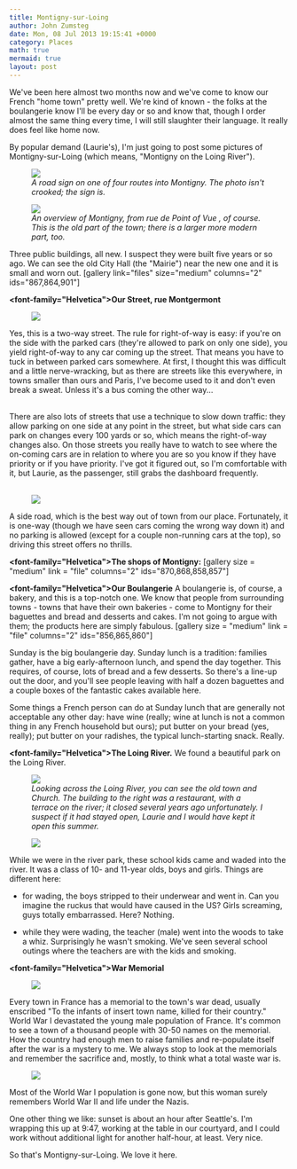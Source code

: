```yaml
---
title: Montigny-sur-Loing
author: John Zumsteg
date: Mon, 08 Jul 2013 19:15:41 +0000
category: Places
math: true
mermaid: true
layout: post
---
```

We've been here almost two months now and we've come to know our French "home town" pretty well. We're kind of known - the folks at the boulangerie know I'll be every day or so and know that, though I order almost the same thing every time, I will still slaughter their language. It really does feel like home now.

By popular demand (Laurie's), I'm just going to post some pictures of Montigny-sur-Loing (which means, "Montigny on the Loing River").

<figure class = "landscape">
	<img src="{{site.url}}/assets/images/2013/07/MG_7680.jpg"/>
	<figcaption><em>A road sign on one of four routes into Montigny. The photo isn't crooked; the sign is.</em></figcaption>
</figure>



<figure class = "landscape">
	<img src="{{site.url}}/assets/images/2013/07/MG_7688.jpg"/>
	<figcaption><em>An overview of Montigny, from rue de Point of Vue , of course. This is the old part of the town; there is a larger more modern part, too.</em></figcaption>
</figure>



Three public buildings, all new. I suspect they were built five years or so ago. We can see the old City Hall (the "Mairie") near the new one and it is small and worn out.
[gallery link="files" size="medium" columns="2" ids="867,864,901"]

<b><font-family="Helvetica">Our Street, rue Montgermont</b>

<figure class = "portrait">
	<img src="{{site.url}}/assets/images/2013/07/MG_7612.jpg"/>
	<figcaption></figcaption>
</figure>


Yes, this is a two-way street. The rule for right-of-way is easy: if you're on the side with the parked cars (they're allowed to park on only one side), you yield right-of-way to any car coming up the street. That means you have to tuck in between parked cars somewhere. At first, I thought this was difficult and a little nerve-wracking, but as there are streets like this everywhere, in towns smaller than ours and Paris, I've become used to it and don't even break a sweat. Unless it's a bus coming the other way...

<br>There are also lots of streets that use a technique to slow down traffic: they allow parking on one side at any point in the street, but what side cars can park on changes every 100 yards or so, which means the right-of-way changes also. On those streets you really have to watch to see where the on-coming cars are in relation to where you are so you know if they have priority or if you have priority. I've got it figured out, so I'm comfortable with it, but Laurie, as the passenger, still grabs the dashboard frequently.<br><br>
<figure class = "portrait">
	<img src="{{site.url}}/assets/images/2013/07/MG_7610.jpg"/>
	<figcaption></figcaption>
</figure>


A side road, which is the best way out of town from our place. Fortunately, it is one-way (though we have seen cars coming the wrong way down it) and no parking is allowed (except for a couple non-running cars at the top), so driving this street offers no thrills.


<b><font-family="Helvetica">The shops of Montigny:</b>
[gallery size = "medium" link = "file" columns="2" ids="870,868,858,857"]

<b><font-family="Helvetica">Our Boulangerie</b>
A boulangerie is, of course, a bakery, and this is a top-notch one. We know that people from surrounding towns - towns that have their own bakeries - come to Montigny for their baguettes and bread and desserts and cakes. I'm not going to argue with them; the products here are simply fabulous.
[gallery size = "medium" link = "file" columns="2" ids="856,865,860"]

Sunday is the big boulangerie day. Sunday lunch is a tradition: families gather, have a big early-afternoon lunch, and spend the day together. This requires, of course, lots of bread and a few desserts. So there's a line-up out the door, and you'll see people leaving with half a dozen baguettes and a couple boxes of the fantastic cakes available here. 

Some things a French person can do at Sunday lunch that are generally not acceptable any other day: have wine (really; wine at lunch is not a common thing in any French household but ours); put butter on your bread (yes, really); put butter on your radishes, the typical lunch-starting snack. Really.

<b><font-family="Helvetica">The Loing River.</b>
We found a beautiful park on the Loing River.
<figure class = "landscape">
	<img src="{{site.url}}/assets/images/2013/07/MG_76721.jpg"/>
	<figcaption><em>Looking across the Loing River, you can see the old town and Church. The building to the right was a restaurant, with a terrace on the river; it closed several years ago unfortunately. I suspect if it had stayed open, Laurie and I would have kept it open this summer.</em></figcaption>
</figure>



<figure class = "portrait">
	<img src="{{site.url}}/assets/images/2013/07/MG_7678.jpg"/>
	<figcaption></figcaption>
</figure>


While we were in the river park, these school kids came and waded into the river. It was a class of 10- and 11-year olds, boys and girls. Things are different here:

- for wading, the boys stripped to their underwear and went in. Can you imagine the ruckus that would have caused in the US? Girls screaming, guys totally embarrassed. Here? Nothing.

- while they were wading, the teacher (male) went into the woods to take a whiz. Surprisingly he wasn't smoking. We've seen several school outings where the teachers are with the kids and smoking. 

<b><font-family="Helvetica">War Memorial</B>
<figure class = "portrait">
	<img src="{{site.url}}/assets/images/2013/07/MG_7662.jpg"/>
	<figcaption></figcaption>
</figure>


Every town in France has a memorial to the town's war dead, usually enscribed "To the infants of insert town name, killed for their country." World War I devastated the young male population of France. It's common to see a town of a thousand people with 30-50 names on the memorial. How the country had enough men to raise families and re-populate itself after the war is a mystery to me. We always stop to look at the memorials and remember the sacrifice and, mostly, to think what a total waste war is.
<figure class = "portrait">
	<img src="{{site.url}}/assets/images/2013/07/MG_7682.jpg"/>
	<figcaption></figcaption>
</figure>


Most of the World War I population is gone now, but this woman surely remembers World War II and life under the Nazis.

One other thing we like: sunset is about an hour after Seattle's. I'm wrapping this up at 9:47, working at the table in our courtyard, and I could work without additional light for another half-hour, at least. Very nice.

So that's Montigny-sur-Loing. We love it here. 
